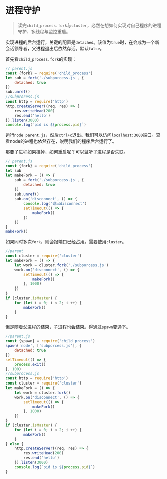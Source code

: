 # 进程守护

> 读完`child_process.fork`与`cluster`，必然在想如何实现对自己程序的进程守护、多线程与监控重启。

实现进程的后台运行，关键的配置是`detached`。该值为`true`时，在会成为一个新会话领导者，父进程退出后依然存活。默认`false`。

首先看`child_process.fork`的实现：

```javascript
// parent.js
const {fork} = require('child_process')
let sub = fork('./subporcess.js', {
	detached: true
})
sub.unref()
//subprocess.js
const http = require('http')
http.createServer((req, res) => {
	res.writeHead(200)
	res.end('hello')
}).listen(3000)
console.log(`pid is ${process.pid}`)
```

运行`node parent.js`，然后`ctrl+c`退出。我们可以访问`localhost:3000`端口。查看node的进程也依然存在，说明我们的程序后台运行了。

那要子进程如果挂掉，如何重启呢？可以监听子进程是否失联。

```javascript
// parent.js
const {fork} = require('child_process')
let sub
let makeFork = () => {
	sub = fork('./subporcess.js', {
		detached: true
	})
	sub.unref()
	sub.on('disconnect', () => {
		console.log('退出disconnect')
		setTimeout(() => {
			makeFork()
		})
	})
}
makeFork()
```

如果同时多次`fork`，则会报端口已经占用。需要使用`cluster`。

```javascript
//parent
const cluster = require('cluster')
let makeFork = () => {
	let work = cluster.fork('./subporcess.js')
	work.on('disconnect', () => {
		setTimeout(() => {
			makeFork()
		}, 1000)
	})
}
if (cluster.isMaster) {
	for (let i = 0; i < 2; i ++) {
		makeFork()
	}
}
```

但是随着父进程的结束，子进程也会结束。得通过`spawn`变通下。

```javascript
//parent.js
const {spawn} = require('child_process')
spawn('node', ['subporcess.js'], {
	detached: true
})
setTimeout(() => {
	process.exit()
}, 100)
//subprocess.js
const http = require('http')
const cluster = require('cluster')
let makeFork = () => {
	let work = cluster.fork()
	work.on('disconnect', () => {
		setTimeout(() => {
			makeFork()
		}, 1000)
	})
}
if (cluster.isMaster) {
	for (let i = 0; i < 2; i ++) {
		makeFork()
	}
} else {
	http.createServer((req, res) => {
		res.writeHead(200)
		res.end('hello')
	}).listen(3000)
	console.log(`pid is ${process.pid}`)
}
```